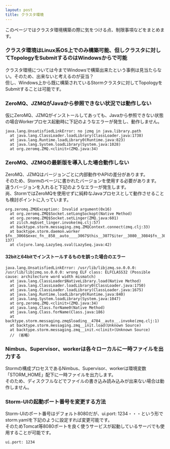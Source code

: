 ```yaml
---
layout: post
title: クラスタ環境
---
```


このページではクラスタ環境構築の際に気をつける点、制限事項などをまとめます。

### クラスタ環境はLinux系OS上でのみ構築可能、但しクラスタに対してTopologyをSubmitするのはWindowsからで可能
クラスタ環境については今までWindowsで構築出来たという事例は見当たらない。そのため、出来ないと考えるのが妥当？  
但し、Windows上から既に構築されているStormクラスタに対してTopologyをSubmitすることは可能です。

### ZeroMQ、JZMQがJavaから参照できない状況では動作しない
仮にZeroMQ、JZMQがインストールしてあっても、Javaから参照できない状態の場合Workerプロセス起動時に下記のようなエラーが発生し、動作しません。  

    java.lang.UnsatisfiedLinkError: no jzmq in java.library.path
      at java.lang.ClassLoader.loadLibrary(ClassLoader.java:1738)
      at java.lang.Runtime.loadLibrary0(Runtime.java:823)
      at java.lang.System.loadLibrary(System.java:1028)
      at org.zeromq.ZMQ.<clinit>(ZMQ.java:34)

### ZeroMQ、JZMQの最新版を導入した場合動作しない
ZeroMQ、JZMQはバージョンごとに内部動作やAPIの差分があります。  
そのため、Stormのページに書かれたバージョンを使用する必要があります。  
違うバージョンを入れると下記のようなエラーが発生します。  
尚、StormではZeroMQを使用せずに純粋なJavaプロセスとして動作させることも検討ポイントに入っています。  

    org.zeromq.ZMQException: Invalid argument(0x16)
      at org.zeromq.ZMQ$Socket.setLongSockopt(Native Method)
      at org.zeromq.ZMQ$Socket.setLinger(ZMQ.java:601)
      at zilch.mq$set_linger.invoke(mq.clj:57)
      at backtype.storm.messaging.zmq.ZMQContext.connect(zmq.clj:33)
      at backtype.storm.daemon.worker $fn__3066$exec_fn__858__auto____3067$this__3077$iter__3080__3084$fn__3085.invoke(worker.clj: 137)
      at clojure.lang.LazySeq.sval(LazySeq.java:42)

#### 32bitと64bitでインストールするものを誤った場合のエラー

    java.lang.UnsatisfiedLinkError: /usr/lib/libjzmq.so.0.0.0: /usr/lib/libjzmq.so.0.0.0: wrong ELF class: ELFCLASS32 (Possible cause: architecture word width mismatch)
      at java.lang.ClassLoader$NativeLibrary.load(Native Method)
      at java.lang.ClassLoader.loadLibrary0(ClassLoader.java:1750)
      at java.lang.ClassLoader.loadLibrary(ClassLoader.java:1675)
      at java.lang.Runtime.loadLibrary0(Runtime.java:840)
      at java.lang.System.loadLibrary(System.java:1047)
      at org.zeromq.ZMQ.<clinit>(ZMQ.java:34)
      at java.lang.Class.forName0(Native Method)
      at java.lang.Class.forName(Class.java:186)
      at backtype.storm.messaging.zmq$loading__4784__auto__.invoke(zmq.clj:1)
      at backtype.storm.messaging.zmq__init.load(Unknown Source)
      at backtype.storm.messaging.zmq__init.<clinit>(Unknown Source)
      // （省略）

### Nimbus、Supervisor、workerは各々ローカルに一時ファイルを出力する
Stormの構成プロセスであるNimbus、Supervisor、workerは環境変数「STORM_HOME」配下に一時ファイルを出力します。  
そのため、ディスクフルなどでファイルの書き込み読み込みが出来ない場合は動作しません。  

### Storm-UIの起動ポート番号を変更する方法
Storm-UIのポート番号はデフォルト8080だが、ui.port: 1234・・・という形でstorm.yamlを下記のように設定すれば変更可能です。  
そのためTomcat等8080ポートを良く使うサービスが起動しているサーバでも使用することが可能です。  

    ui.port: 1234


